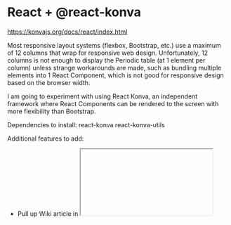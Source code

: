 # React + @react-konva

https://konvajs.org/docs/react/index.html

Most responsive layout systems (flexbox, Bootstrap, etc.) use a maximum of 12 columns that wrap for responsive web design. Unfortunately, 12 columns is not enough to display the Periodic table (at 1 element per column) unless strange workarounds are made, such as bundling multiple elements into 1 React Component, which is not good for responsive design based on the browser width.

I am going to experiment with using React Konva, an independent framework where React Components can be rendered to the screen with more flexibility than Bootstrap.

Dependencies to install:
react-konva
react-konva-utils

Additional features to add:

-   Pull up Wiki article in <iframe> element when clicking on "More info" in side bar
-   options for degrees C and K in side bar info
-   make click on already clicked element change focus back to transitory

Formatting to fix:

-   Force background color to be the same for dark and light mode

# React + Vite

This template provides a minimal setup to get React working in Vite with HMR and some ESLint rules.

Currently, two official plugins are available:

-   [@vitejs/plugin-react](https://github.com/vitejs/vite-plugin-react/blob/main/packages/plugin-react/README.md) uses [Babel](https://babeljs.io/) for Fast Refresh
-   [@vitejs/plugin-react-swc](https://github.com/vitejs/vite-plugin-react-swc) uses [SWC](https://swc.rs/) for Fast Refresh
